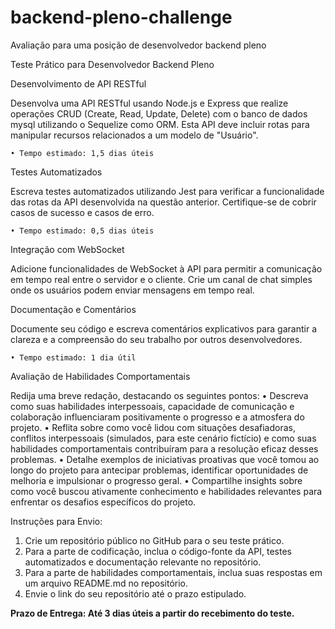 # backend-pleno-challenge
Avaliação para uma posição de desenvolvedor backend pleno

Teste Prático para Desenvolvedor Backend Pleno

Desenvolvimento de API RESTful

Desenvolva uma API RESTful usando Node.js e Express que realize operações CRUD (Create, Read, Update, Delete) com o banco de dados mysql utilizando o Sequelize como ORM. Esta API deve incluir rotas para manipular recursos relacionados a um modelo de "Usuário".

    • Tempo estimado: 1,5 dias úteis
      
Testes Automatizados

Escreva testes automatizados utilizando Jest para verificar a funcionalidade das rotas da API desenvolvida na questão anterior. Certifique-se de cobrir casos de sucesso e casos de erro.

    • Tempo estimado: 0,5 dias úteis

Integração com WebSocket

Adicione funcionalidades de WebSocket à API para permitir a comunicação em tempo real entre o servidor e o cliente. Crie um canal de chat simples onde os usuários podem enviar mensagens em tempo real.

Documentação e Comentários

Documente seu código e escreva comentários explicativos para garantir a clareza e a compreensão do seu trabalho por outros desenvolvedores.

    • Tempo estimado: 1 dia útil

Avaliação de Habilidades Comportamentais

Redija uma breve redação, destacando os seguintes pontos:
    • Descreva como suas habilidades interpessoais, capacidade de comunicação e colaboração influenciaram positivamente o progresso e a atmosfera do projeto.
    • Reflita sobre como você lidou com situações desafiadoras, conflitos interpessoais (simulados, para este cenário fictício) e como suas habilidades comportamentais contribuíram para a resolução eficaz desses problemas.
    • Detalhe exemplos de iniciativas proativas que você tomou ao longo do projeto para antecipar problemas, identificar oportunidades de melhoria e impulsionar o progresso geral.
    • Compartilhe insights sobre como você buscou ativamente conhecimento e habilidades relevantes para enfrentar os desafios específicos do projeto.

Instruções para Envio:
1. Crie um repositório público no GitHub para o seu teste prático.
2. Para a parte de codificação, inclua o código-fonte da API, testes automatizados e documentação relevante no repositório.
3. Para a parte de habilidades comportamentais, inclua suas respostas em um arquivo README.md no repositório.
4. Envie o link do seu repositório até o prazo estipulado.

**Prazo de Entrega: Até 3 dias úteis a partir do recebimento do teste.**
